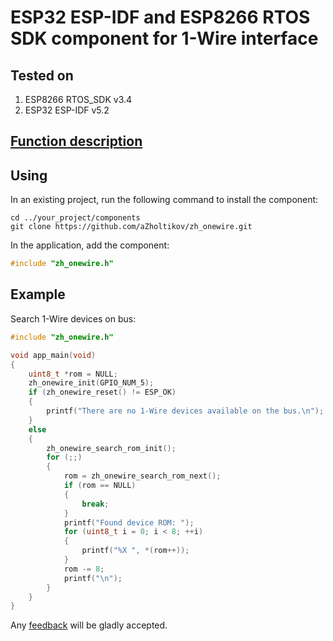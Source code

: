 # ESP32 ESP-IDF and ESP8266 RTOS SDK component for 1-Wire interface

## Tested on

1. ESP8266 RTOS_SDK v3.4
2. ESP32 ESP-IDF v5.2

## [Function description](http://zh-onewire.zh.com.ru)

## Using

In an existing project, run the following command to install the component:

```text
cd ../your_project/components
git clone https://github.com/aZholtikov/zh_onewire.git
```

In the application, add the component:

```c
#include "zh_onewire.h"
```

## Example

Search 1-Wire devices on bus:

```c
#include "zh_onewire.h"

void app_main(void)
{
    uint8_t *rom = NULL;
    zh_onewire_init(GPIO_NUM_5);
    if (zh_onewire_reset() != ESP_OK)
    {
        printf("There are no 1-Wire devices available on the bus.\n");
    }
    else
    {
        zh_onewire_search_rom_init();
        for (;;)
        {
            rom = zh_onewire_search_rom_next();
            if (rom == NULL)
            {
                break;
            }
            printf("Found device ROM: ");
            for (uint8_t i = 0; i < 8; ++i)
            {
                printf("%X ", *(rom++));
            }
            rom -= 8;
            printf("\n");
        }
    }
}
```

Any [feedback](mailto:github@azholtikov.ru) will be gladly accepted.
